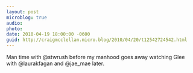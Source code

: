 ```yaml
---
layout: post
microblog: true
audio: 
photo: 
date: 2010-04-19 18:00:00 -0600
guid: http://craigmcclellan.micro.blog/2010/04/20/t12542724542.html
---
```

Man time with @stwrush before my manhood goes away watching Glee with @laurakfagan and @jae_mae later.
